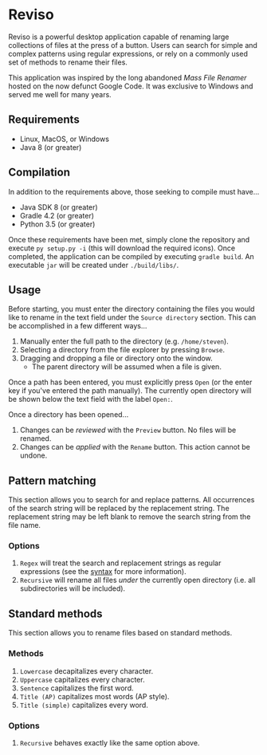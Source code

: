 # Reviso
Reviso is a powerful desktop application capable of renaming large collections
of files at the press of a button. Users can search for simple and complex
patterns using regular expressions, or rely on a commonly used set of methods
to rename their files.

This application was inspired by the long abandoned *Mass File Renamer* hosted
on the now defunct Google Code. It was exclusive to Windows and served me well
for many years.

## Requirements
- Linux, MacOS, or Windows
- Java 8 (or greater)

## Compilation
In addition to the requirements above, those seeking to compile must have...

- Java SDK 8 (or greater)
- Gradle 4.2 (or greater)
- Python 3.5 (or greater)

Once these requirements have been met, simply clone the repository and execute
`py setup.py -i` (this will download the required icons). Once completed, the
application can be compiled by executing `gradle build`. An executable `jar`
will be created under `./build/libs/`.

## Usage
Before starting, you must enter the directory containing the files you would
like to rename in the text field under the `Source directory` section. This
can be accomplished in a few different ways...

1. Manually enter the full path to the directory (e.g. `/home/steven`).
2. Selecting a directory from the file explorer by pressing `Browse`.
3. Dragging and dropping a file or directory onto the window.
   - The parent directory will be assumed when a file is given.

Once a path has been entered, you must explicitly press `Open` (or the enter
key if you've entered the path manually). The currently open directory will be
shown below the text field with the label `Open:`.

Once a directory has been opened...
1. Changes can be *reviewed* with the `Preview` button. No files will be renamed.
2. Changes can be *applied* with the `Rename` button. This action cannot be undone.

## Pattern matching
This section allows you to search for and replace patterns. All occurrences of
the search string will be replaced by the replacement string. The replacement
string may be left blank to remove the search string from the file name.

### Options
1. `Regex` will treat the search and replacement strings as regular expressions (see the
   [syntax](https://docs.oracle.com/javase/9/docs/api/java/util/regex/Pattern.html#sum)
   for more information).
2. `Recursive` will rename all files *under* the currently open directory (i.e. all
   subdirectories will be included).

## Standard methods
This section allows you to rename files based on standard methods.

### Methods
1. `Lowercase` decapitalizes every character.
2. `Uppercase` capitalizes every character.
3. `Sentence` capitalizes the first word.
4. `Title (AP)` capitalizes most words (AP style).
5. `Title (simple)` capitalizes every word.

### Options
1. `Recursive` behaves exactly like the same option above.
